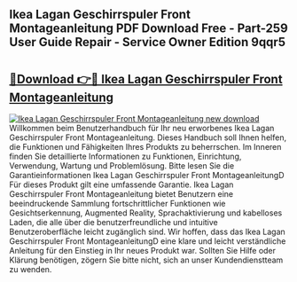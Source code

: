 ## Ikea Lagan Geschirrspuler Front Montageanleitung PDF Download Free - Part-259 User Guide Repair - Service Owner Edition 9qqr5

# <h2><a href="http://df7y8q.blite.top/?on=Ikea+Lagan+Geschirrspuler+Front+Montageanleitung">🔗Download 👉🔴 Ikea Lagan Geschirrspuler Front Montageanleitung</a></h2>

[![Ikea Lagan Geschirrspuler Front Montageanleitung new download](https://i.imgur.com/lujVjoI.png)](http://df7y8q.blite.top/?on=Ikea+Lagan+Geschirrspuler+Front+Montageanleitung)
Willkommen beim Benutzerhandbuch für Ihr neu erworbenes Ikea Lagan Geschirrspuler Front Montageanleitung. Dieses Handbuch soll Ihnen helfen, die Funktionen und Fähigkeiten Ihres Produkts zu beherrschen. Im Inneren finden Sie detaillierte Informationen zu Funktionen, Einrichtung, Verwendung, Wartung und Problemlösung. Bitte lesen Sie die Garantieinformationen Ikea Lagan Geschirrspuler Front MontageanleitungD Für dieses Produkt gilt eine umfassende Garantie. Ikea Lagan Geschirrspuler Front Montageanleitung bietet Benutzern eine beeindruckende Sammlung fortschrittlicher Funktionen wie Gesichtserkennung, Augmented Reality, Sprachaktivierung und kabelloses Laden, die alle über die benutzerfreundliche und intuitive Benutzeroberfläche leicht zugänglich sind. Wir hoffen, dass das Ikea Lagan Geschirrspuler Front MontageanleitungD eine klare und leicht verständliche Anleitung für den Einstieg in Ihr neues Produkt war. Sollten Sie Hilfe oder Klärung benötigen, zögern Sie bitte nicht, sich an unser Kundendienstteam zu wenden.
